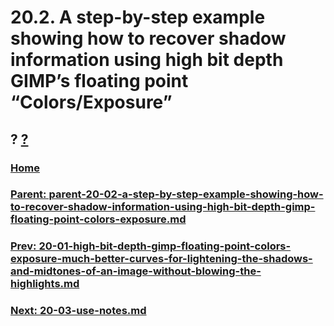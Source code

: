 # 20.2. A step-by-step example showing how to recover shadow information using high bit depth GIMP’s floating point “Colors/Exposure”
## ? [?]()

### [Home](./00-home.md)
### [Parent: parent-20-02-a-step-by-step-example-showing-how-to-recover-shadow-information-using-high-bit-depth-gimp-floating-point-colors-exposure.md](path-parent-20-02-a-step-by-step-example-showing-how-to-recover-shadow-information-using-high-bit-depth-gimp-floating-point-colors-exposure.md)
### [Prev: 20-01-high-bit-depth-gimp-floating-point-colors-exposure-much-better-curves-for-lightening-the-shadows-and-midtones-of-an-image-without-blowing-the-highlights.md](./20-01-high-bit-depth-gimp-floating-point-colors-exposure-much-better-curves-for-lightening-the-shadows-and-midtones-of-an-image-without-blowing-the-highlights.md)
### [Next: 20-03-use-notes.md](./20-03-use-notes.md)

